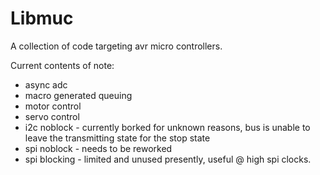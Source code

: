 # Libmuc #
A collection of code targeting avr micro controllers.

Current contents of note:
* async adc
* macro generated queuing
* motor control
* servo control
* i2c noblock - currently borked for unknown reasons, bus is unable to 
leave the transmitting state for the stop state
* spi noblock - needs to be reworked 
* spi blocking - limited and unused presently, useful @ high spi clocks.
